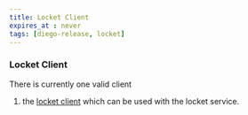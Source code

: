 ```yaml
---
title: Locket Client
expires_at : never
tags: [diego-release, locket]
---
```


### Locket Client

There is currently one valid client
1. the [locket
   client](https://godoc.org/code.cloudfoundry.org/locket/lock#NewLockRunner)
   which can be used with the locket service.

